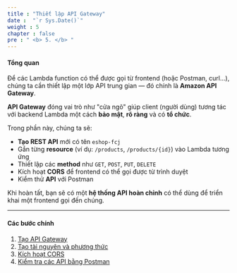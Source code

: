 ```yaml
---
title : "Thiết lập API Gateway"
date :  "`r Sys.Date()`" 
weight : 5
chapter : false
pre : " <b> 5. </b> "
---
```


#### **Tổng quan**

Để các Lambda function có thể được gọi từ frontend (hoặc Postman, curl...), chúng ta cần thiết lập một lớp API trung gian — đó chính là **Amazon API Gateway**.

**API Gateway** đóng vai trò như "cửa ngõ" giúp client (người dùng) tương tác với backend Lambda một cách **bảo mật**, **rõ ràng** và có **tổ chức**.

Trong phần này, chúng ta sẽ:

- **Tạo REST API** mới có tên `eshop-fcj`
- Gắn từng **resource** (ví dụ: `/products`, `/products/{id}`) vào Lambda tương ứng
- Thiết lập các **method** như `GET`, `POST`, `PUT`, `DELETE`
- Kích hoạt **CORS** để frontend có thể gọi được từ trình duyệt
- Kiểm thử **API** với Postman

Khi hoàn tất, bạn sẽ có một **hệ thống API hoàn chỉnh** có thể dùng để triển khai một frontend gọi đến chúng.

---


#### Các bước chính

1. [Tạo API Gateway](5.1-create-api-gateway/)
2. [Tạo tài nguyên và phương thức](5.2-create-resource-and-method/)
3. [Kích hoạt CORS](5.3-enable-cros-and-deloy/)
4. [Kiểm tra các API bằng Postman](5.4-test-apis-with-postman/)

